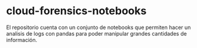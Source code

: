 # cloud-forensics-notebooks
El repositorio cuenta con un conjunto de notebooks que permiten hacer un analisis de logs con pandas para poder manipular grandes cantidades de información.
